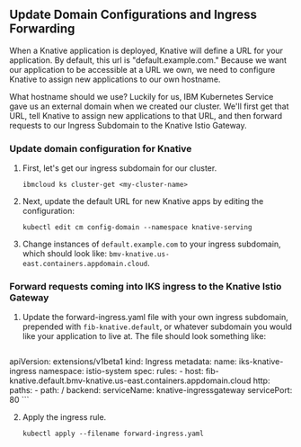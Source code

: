 ## Update Domain Configurations and Ingress Forwarding

When a Knative application is deployed, Knative will define a URL for your application. By default, this url is "default.example.com." Because we want our application to be accessible at a URL we own, we need to configure Knative to assign new applications to our own hostname.

What hostname should we use? Luckily for us, IBM Kubernetes Service gave us an external domain when we created our cluster. We'll first get that URL, tell Knative to assign new applications to that URL, and then forward requests to our Ingress Subdomain to the Knative Istio Gateway.

### Update domain configuration for Knative
1. First, let's get our ingress subdomain for our cluster.

	```
	ibmcloud ks cluster-get <my-cluster-name>
	```

2. Next, update the default URL for new Knative apps by editing the configuration:

	```
	kubectl edit cm config-domain --namespace knative-serving
	```

3. Change instances of `default.example.com` to your ingress subdomain, which should look like: `bmv-knative.us-east.containers.appdomain.cloud`.

### Forward requests coming into IKS ingress to the Knative Istio Gateway

1. Update the forward-ingress.yaml file with your own ingress subdomain, prepended with `fib-knative.default`, or whatever subdomain you would like your application to live at. The file should look something like:

	```yaml
  apiVersion: extensions/v1beta1
  kind: Ingress
  metadata:
    name: iks-knative-ingress
    namespace: istio-system
    spec:
      rules:
        - host: fib-knative.default.bmv-knative.us-east.containers.appdomain.cloud
          http:
            paths:
              - path: /
                backend:
                  serviceName: knative-ingressgateway
                  servicePort: 80
	```

2. Apply the ingress rule.

	```
	kubectl apply --filename forward-ingress.yaml
	```
